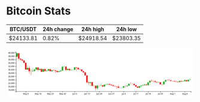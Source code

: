 # Bitcoin Stats

BTC/USDT|24h change|24h high|24h low|
|---|---|---|---|
|$24133.81|0.82%|$24918.54|$23803.35|

<img src="./chart.svg">
